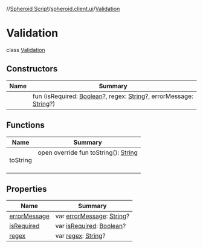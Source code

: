 //[Spheroid Script](../../index.md)/[spheroid.client.ui](../index.md)/[Validation](index.md)



# Validation  
 class [Validation](index.md)   


## Constructors  
  
|  Name|  Summary| 
|---|---|
| [<init>](-init-.md)|  fun [<init>](-init-.md)(isRequired: [Boolean](../../spheroid/-boolean/index.md)?, regex: [String](../../spheroid/-string/index.md)?, errorMessage: [String](../../spheroid/-string/index.md)?)   <br>


## Functions  
  
|  Name|  Summary| 
|---|---|
| toString| open override fun toString(): [String](../../spheroid/-string/index.md)  <br><br><br>


## Properties  
  
|  Name|  Summary| 
|---|---|
| [errorMessage](index.md#spheroid.client.ui/Validation/errorMessage/#/PointingToDeclaration/)|  var [errorMessage](index.md#spheroid.client.ui/Validation/errorMessage/#/PointingToDeclaration/): [String](../../spheroid/-string/index.md)?   <br>
| [isRequired](index.md#spheroid.client.ui/Validation/isRequired/#/PointingToDeclaration/)|  var [isRequired](index.md#spheroid.client.ui/Validation/isRequired/#/PointingToDeclaration/): [Boolean](../../spheroid/-boolean/index.md)?   <br>
| [regex](index.md#spheroid.client.ui/Validation/regex/#/PointingToDeclaration/)|  var [regex](index.md#spheroid.client.ui/Validation/regex/#/PointingToDeclaration/): [String](../../spheroid/-string/index.md)?   <br>


